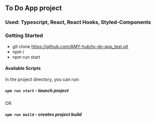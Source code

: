 ## To Do App project

### Used: Typescript, React, React Hooks, Styled-Components

### Getting Started
- git clone https://github.com/AMY-hub/to-do-app_test.git
- npm i
- npm run start

#### Available Scripts
In the project directory, you can run:

##### `npm run start` - launch project
OR
##### `npm run build` - creates project build